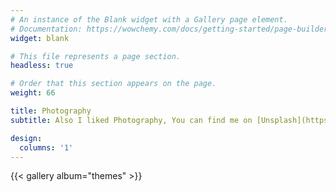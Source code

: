 ```yaml
---
# An instance of the Blank widget with a Gallery page element.
# Documentation: https://wowchemy.com/docs/getting-started/page-builder/
widget: blank

# This file represents a page section.
headless: true

# Order that this section appears on the page.
weight: 66

title: Photography
subtitle: Also I liked Photography, You can find me on [Unsplash](https://unsplash.com/amirdeljouyi) and [Instagram](https://instagram.com/amirdeljouyi)

design:
  columns: '1'
---
```


{{< gallery album="themes" >}}